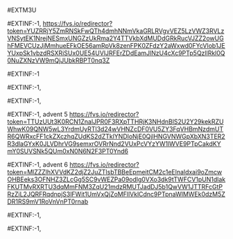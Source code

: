 #EXTM3U

#EXTINF:-1,
https://fvs.io/redirector?token=YUZRRjY5ZmRNSkFwQTh4dmhNNmVkaGRLRVgvVEZ5LzVWZ3RVLzVNSytEK1NrejNESmxUNGZzUkRma2Y4TTVkbXdMUDdGRkRucVJZZ2owUGhFMEVCUzJjMmhueEFkOE56amRpVk8zenFPK0ZFdzY2aWxwd0FYcVlob1JEYUxpSk1vbzdRSXRiSUx0UE54UVlJRFErZDdEamJlNzU4cXc9PTp5QzllRkl0Q0NuZXNzVW9mQjJUbkRBPT0nq3Z

#EXTINF:-1

#EXTINF:-1,


#EXTINF:-1,


#EXTINF:-1, advent 5
https://fvs.io/redirector?token=TTUzUUt3K0RCN1ZnalJPR0F3RXpTTHRjK3NHdnBlS2U2Y29kekRZUWhwK09QNW5wL3YrdmUyRTl3d24wVHNZcDF0VU5ZY3FqVHBmNzdmUTR6QWRxcFF1ckZXczhqZUdKS2dZTklYNDloNjE0QjlHNGVNWGpXbXN3TER2R3dlaGYxK0JLVDhrVG9semxrOVRrNnd2VUxPcVYzYW1lWVE9PTpCakdKYmY0SUVSNk5QUm0xN0N6N2F3PT0Ynd6

#EXTINF:-1, advent 6
https://fvs.io/redirector?token=MlZZZlhXVVdKZ2djZ2JuZTlsbTBBeEpmeitCM2c1eElnaldxai9oZmcwOHBEeks3OFNHZ3ZLcGg5SC9vWEZPa09odlg0VXo3dk9tTWFCV1pUN1dlakFKUTMvRXRTU3dqMmFNM3ZqU21mdzRMUTJadDJ5b1QwVW1JTTRFcGtPRzZiL2JQRFRqdnpjS3lFWit1UmVxQjZoMFllVklCdnc9PTpnaWlMWEk0dzM5ZDR1RS9mV1RoVnVnPT0rnab


#EXTINF:-1,


#EXTINF:-1,

